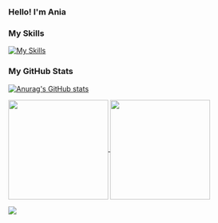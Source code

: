 ### Hello! I'm Ania

### My Skills
[![My Skills](https://skillicons.dev/icons?i=js,html,css,sass,react,nodejs,styledcomponents,svg)](https://skillicons.dev)

### My GitHub Stats
[![Anurag's GitHub stats](https://github-readme-stats.vercel.app/api?username=annamowinska&show_icons=true&theme=merko&show=reviews,discussions_started,discussions_answered,prs_merged,prs_merged_percentage&bg_color=00000000)](https://github.com/annamowinska/github-readme-stats)

<a href="https://github.com/annamowinska/github-readme-stats">
  <img height=200 align="center" src="https://github-readme-stats.vercel.app/api?username=annamowinskashow_icons=true&theme=merko&show=reviews,discussions_started,discussions_answered,prs_merged,prs_merged_percentage&bg_color=00000000" />
</a>
<a href="https://github.com/annamowinska/convoychat">
  <img height=200 align="center" src="https://github-readme-stats.vercel.app/api/top-langs?username=annamowinska&layout=compact&langs_count=8&card_width=320" />
</a>

![](https://komarev.com/ghpvc/?username=annamowinska&color=green)
